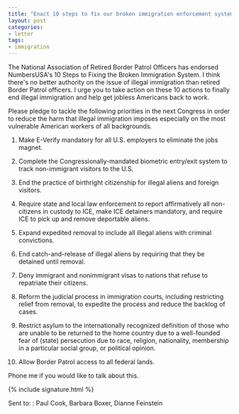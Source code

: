 ```yaml
---
title: "Enact 10 steps to fix our broken immigration enforcement system"
layout: post
categories:
- letter
tags:
- immigration
---
```


The National Association of Retired Border Patrol Officers has endorsed NumbersUSA's 10 Steps to Fixing the Broken Immigration System. I think there's no better authority on the issue of illegal immigration than retired Border Patrol officers. I urge you to take action on these 10 actions to finally end illegal immigration and help get jobless Americans back to work.

Please pledge to tackle the following priorities in the next Congress in order to reduce the harm that illegal immigration imposes especially on the most vulnerable American workers of all backgrounds.

1. Make E-Verify mandatory for all U.S. employers to eliminate the jobs magnet.

2. Complete the Congressionally-mandated biometric entry/exit system to track non-immigrant visitors to the U.S.

3. End the practice of birthright citizenship for illegal aliens and foreign visitors.

4. Require state and local law enforcement to report affirmatively all non-citizens in custody to ICE, make ICE detainers mandatory, and require ICE to pick up and remove deportable aliens.

5. Expand expedited removal to include all illegal aliens with criminal convictions.

6. End catch-and-release of illegal aliens by requiring that they be detained until removal.

7. Deny immigrant and nonimmigrant visas to nations that refuse to repatriate their citizens.

8. Reform the judicial process in immigration courts, including restricting relief from removal, to expedite the process and reduce the backlog of cases.

9. Restrict asylum to the internationally recognized definition of those who are unable to be returned to the home country due to a well-founded fear of (state) persecution due to race, religion, nationality, membership in a particular social group, or political opinion.

10. Allow Border Patrol access to all federal lands.

Phone me if you would like to talk about this.

{% include signature.html %}

Sent to:
: Paul Cook, Barbara Boxer, Dianne Feinstein
